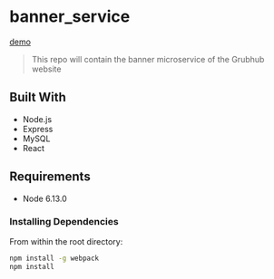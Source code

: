 # banner_service
  [demo](https://www.youtube.com/watch?v=ao67d4gW5oo&feature=youtu.be)

> This repo will contain the banner microservice of the Grubhub website

## Built With

- Node.js
- Express
- MySQL
- React

## Requirements

- Node 6.13.0

### Installing Dependencies

From within the root directory:

```sh
npm install -g webpack
npm install
```

